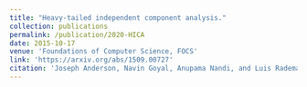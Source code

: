 ```yaml
---
title: "Heavy-tailed independent component analysis."
collection: publications
permalink: /publication/2020-HICA
date: 2015-10-17
venue: 'Foundations of Computer Science, FOCS'
link: 'https://arxiv.org/abs/1509.00727'
citation: 'Joseph Anderson, Navin Goyal, Anupama Nandi, and Luis Rademacher. &quot; Heavy-tailed independent component analysis. &quot; <i>Foundations of Computer Science, FOCS</i> 2015 https://arxiv.org/abs/1509.00727'
---
```

